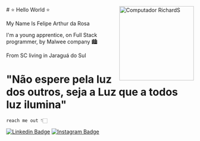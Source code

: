 <img src="https://cdn.discordapp.com/attachments/938812383810453555/954079784873386084/LogoGrupoMalwee_marca.png" min-width="200px" max-width="200px" width="200px" align="right" alt="Computador RichardS">
# ⭐ Hello World ⭐

 My Name Is Felipe Arthur da Rosa
 
 I'm a young apprentice, on Full Stack programmer, by Malwee company 🏙

 From SC living in Jaraguá do Sul
 
 # "Não espere pela luz dos outros, seja a Luz que a todos luz ilumina"
 
    reach me out 👇🏻
  [![Linkedin Badge](https://img.shields.io/badge/-LinkedIn-blue?style=flat-square&logo=Linkedin&logoColor=white&link=https://https://www.linkedin.com/in/felipe-arthur-da-rosa-2994b7231/)](https://www.linkedin.com/in/felipe-arthur-da-rosa-2994b7231/)
  [![Instagram Badge](https://img.shields.io/badge/-Instagram-violet?style=flat-square&logo=Instagram&logoColor=white&link=https://https://www.instagram.com/felipe_sups//)](https://www.instagram.com/felipe_sups//)
